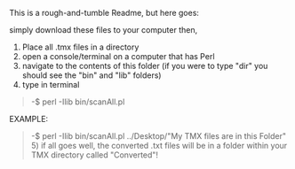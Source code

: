 This is a rough-and-tumble Readme, but here goes:

simply download these files to your computer then,

1) Place all .tmx files in a directory
2) open a console/terminal on a computer that has Perl
3) navigate to the contents of this folder (if you were to type "dir" you should see the "bin" and "lib" folders)
4) type in terminal
<blockquote>
  -$ perl -Ilib bin/scanAll.pl <the directory of the TMX files>
</blockquote>

EXAMPLE:
<blockquote>
  -$ perl -Ilib bin/scanAll.pl ../Desktop/"My TMX files are in this Folder"
5) if all goes well, the converted .txt files will be in a folder within your TMX directory called "Converted"!
